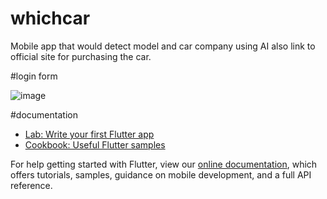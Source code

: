 # whichcar

Mobile app that would detect model and car company using AI also link to official site for purchasing the car.

#login form

![image](https://user-images.githubusercontent.com/70969669/151714719-ee1f9565-2a8e-4c89-8675-d47cc3580a38.png)

#documentation
- [Lab: Write your first Flutter app](https://flutter.dev/docs/get-started/codelab)
- [Cookbook: Useful Flutter samples](https://flutter.dev/docs/cookbook)

For help getting started with Flutter, view our
[online documentation](https://flutter.dev/docs), which offers tutorials,
samples, guidance on mobile development, and a full API reference.
